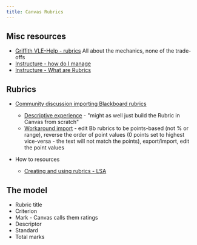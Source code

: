 ```yaml
---
title: Canvas Rubrics
---
```

## Misc resources

- [Griffith VLE-Help - rubrics](https://www.griffith.edu.au/vle-help/staff/marking-and-feedback/rubrics)
  All about the mechanics, none of the trade-offs
- [Instructure - how do I manage ](https://community.canvaslms.com/t5/Instructor-Guide/How-do-I-manage-rubrics-in-a-course/ta-p/1017)
- [Instructure - What are Rubrics](https://community.canvaslms.com/t5/Canvas-Basics-Guide/What-are-Rubrics/ta-p/35)


## Rubrics

- [Community discussion importing Blackboard rubrics](https://community.canvaslms.com/t5/LMS-Migration-Strategies/Blackboard-rubrics-imported-into-Canvas/ba-p/106640)

  - [Descriptive experience](https://community.canvaslms.com/t5/LMS-Migration-Strategies/Blackboard-rubrics-imported-into-Canvas/bc-p/106649/highlight/true#M151) - "might as well just build the Rubric in Canvas from scratch"
  - [Workaround import](https://community.canvaslms.com/t5/LMS-Migration-Strategies/Blackboard-rubrics-imported-into-Canvas/bc-p/106650/highlight/true#M152) - edit Bb rubrics to be points-based (not % or range), reverse the order of point values (0 points set to highest vice-versa - the text will not match the points), export/import, edit the point values

- How to resources
  - [Creating and using rubrics - LSA](https://lsa.umich.edu/technology-services/news-events/all-news/teaching-tip-of-the-week/creating-and-using-rubrics-in-canvas.html)


## The model

- Rubric title
- Criterion
- Mark - Canvas calls them ratings
- Descriptor
- Standard
- Total marks